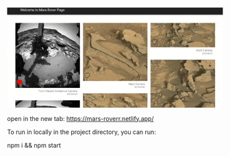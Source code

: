![](https://github.com/mahrokh-sadro/marsRover/blob/master/66.gif)

open in the new tab:
https://mars-roverr.netlify.app/

To run in locally in the project directory, you can run:

npm i && npm start
